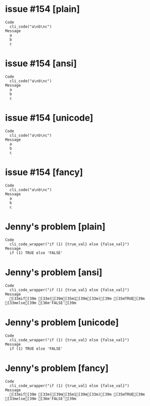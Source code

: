 # issue #154 [plain]

    Code
      cli_code("a\nb\nc")
    Message
      a
      b
      c

# issue #154 [ansi]

    Code
      cli_code("a\nb\nc")
    Message
      a
      b
      c

# issue #154 [unicode]

    Code
      cli_code("a\nb\nc")
    Message
      a
      b
      c

# issue #154 [fancy]

    Code
      cli_code("a\nb\nc")
    Message
      a
      b
      c

# Jenny's problem [plain]

    Code
      cli_code_wrapper("if (1) {true_val} else {false_val}")
    Message
      if (1) TRUE else 'FALSE'

# Jenny's problem [ansi]

    Code
      cli_code_wrapper("if (1) {true_val} else {false_val}")
    Message
      [33mif[39m [33m([39m[35m1[39m[33m)[39m [35mTRUE[39m [33melse[39m [36m'FALSE'[39m

# Jenny's problem [unicode]

    Code
      cli_code_wrapper("if (1) {true_val} else {false_val}")
    Message
      if (1) TRUE else 'FALSE'

# Jenny's problem [fancy]

    Code
      cli_code_wrapper("if (1) {true_val} else {false_val}")
    Message
      [33mif[39m [33m([39m[35m1[39m[33m)[39m [35mTRUE[39m [33melse[39m [36m'FALSE'[39m

